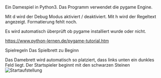 Ein Damespiel in Python3.
Das Programm verwendet die pygame Engine.

Mit d wird der Debug Modus aktiviert / deaktiviert. 
Mit h wird der Regeltext angezeigt. Formatierung fehlt noch.

Es wird automatisch überprüft ob pygame installiert wurde oder nicht.

https://www.python-lernen.de/pygame-tutorial.htm


Spielregeln
Das Spielbrett zu Beginn

Das Damebrett wird automatisch so platziert, dass links unten ein dunkles Feld liegt. Der Startspieler beginnt mit den schwarzen Steinen
![Startaufstellung](dok/start.gif)
